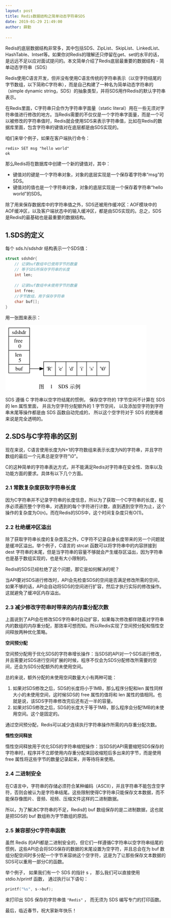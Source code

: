 ```yaml
---
layout: post
title: Redis数据结构之简单动态字符串SDS
date: 2019-01-29 21:49:00
author: 薛勤

---
```

Redis的底层数据结构非常多，其中包括SDS、ZipList、SkipList、LinkedList、HashTable、Intset等。如果你对Redis的理解还只停留在get、set的水平的话，是远远不足以应对面试提问的。本文简单介绍了Redis底层最重要的数据结构 - 简单动态字符串（SDS）

Redis使用C语言开发，但并没有使用C语言传统的字符串表示（以空字符结尾的字节数组，以下简称C字符串），而是自己构建了一种名为简单动态字符串的（simple dynamic string，SDS）的抽象类型，并将SDS用作Redis的默认字符串表示。

在Redis里面，C字符串只会作为字符串字面量（static literal）用在一些无须对字符串值进行修改的地方。当Redis需要的不仅仅是一个字符串字面量，而是一个可以被修改的字符串值时，Redis就会使用SDS来表示字符串值，比如在Redis的数据库里面，包含字符串的键值对在底层都是由SDS实现的。

咱们来举个例子，如果在客户端执行命令：

```
redis> SET msg "hello world"
ok
```

那么Redis将在数据库中创建一个新的键值对，其中：

- 键值对的键是一个字符串对象，对象的底层实现是一个保存着字符串“msg”的SDS。
- 键值对的值也是一个字符串对象，对象的底层实现是一个保存着字符串“hello world”的SDS。

除了用来保存数据库中的字符串值之外，SDS还被用作缓冲区：AOF模块中的AOF缓冲区，以及客户端状态中的输入缓冲区，都是由SDS实现的。总之，SDS是Redis的最基础也是最重要的数据结构。

## 1.SDS的定义

每个 sds.h/sdshdr 结构表示一个SDS值：

```c
struct sdshdr{
    // 记录buf数组中已使用字节的数量
    // 等于SDS所保存字符串的长度
    int len;
    
    // 记录buf数组中未使用字节的数量
    int free;
    //字节数组，用于保存字符串
    char buf[];
}
```

用一张图来表示：

![](./20190129Redis数据结构之简单动态字符串SDS/1136672-20190125181258686-2024120115.png)


SDS 遵循 C 字符串以空字符结尾的惯例， 保存空字符的 1字节空间不计算在 SDS 的 len 属性里面， 并且为空字符分配额外的 1 字节空间， 以及添加空字符到字符串末尾等操作都是由 SDS 函数自动完成的， 所以这个空字符对于 SDS 的使用者来说是完全透明的。

## 2.SDS与C字符串的区别

现在来说，C语言使用长度为N+1的字符数组来表示长度为N的字符串，并且字符数组的最后一个元素总是空字符“\0”。

C的这种简单的字符串表达方式，并不能满足Redis对字符串在安全性、效率以及功能方面的要求。具体有以下几个方面。

### 2.1 常数复杂度获取字符串长度

因为C字符串并不记录字符串的长度信息，所以为了获取一个C字符串的长度，程序必须遍历整个字符串，对遇到的每个字符进行计数，直到遇到空字符为止，这个操作的复杂度为O(n)。而在Redis的SDS中，这个时间复杂度只有O(1)。

### 2.2 杜绝缓冲区溢出

除了获取字符串长度的复杂度高之外，C字符不记录自身长度带来的另一个问题就是缓冲区溢出。举个例子，C语言的 strcat 函数可以将字符串中的内容拼接到 dest 字符串的末尾，但是当字符串的容量不够就会产生缓存区溢出，因为字符串也是基于数组实现的，也是有大小限制的。

Redis的SDS已经杜绝了这个问题，那它是如何解决的呢？

当API要对SDS进行修改时，API会先检查SDS的空间是否满足修改所需的空间，如果不够的话，API会自动将SDS的空间进行扩容，然后才执行实际的修改操作。这就避免了缓冲区内存溢出。

### 2.3 减少修改字符串时带来的内存重分配次数

上面说到了API会在修改SDS字符串时自动扩容，如果每次修改都伴随着对字符串内的数组的内存重分配，那效率可想而知。所以Redis实现了空间预分配和惰性空间释放两种优化策略。

**空间预分配**

空间预分配用于优化SDS的字符串增长操作：当SDS的API对一个SDS进行修改，并且需要对SDS进行空间扩展的时候，程序不仅会为SDS分配修改所需要的空间，还会为SDS分配额外的未使用空间。

总的来说，额外分配的未使用空间数量大小有两种可能：

1. 如果对SDS修改之后，SDS的长度将小于1MB，那么程序分配和len 属性同样大小的未使用空间，这时候SDS的 free 属性的值将和 len 属性的值相同。也就是说，该SDS字符串修改完后还有近一半的容量。
2. 如果对SDS修改之后，SDS的长度大于等于1MB，那么程序会分配1MB的未使用空间。这个是固定的。

通过空间预分配，Redis可以减少连续执行字符串操作所需的内存重分配次数。

**惰性空间释放**

惰性空间释放用于优化SDS的字符串缩短操作：当SDS的API需要缩短SDS保存的字符串时，程序并不立即使用内存重分配来回收缩短后多出来的字节，而是使用 free 属性将这些字节的数量记录起来，并等待将来使用。

### 2.4 二进制安全

在C语言中，字符串的存储必须符合某种编码（ASCII），并且字符串不能包含空字符，否则会被认为是字符串结尾。这些限制使得C字符串只能保存文本数据，而不能保存像图片、音频、视频、压缩文件这样的二进制数据。

所以，为了解决C字符串的不足，Redis的 buf 数组保存的是二进制数据，这也就是把SDS的 buf 数组称为字节数组的原因。

### 2.5 兼容部分C字符串函数

虽然 Redis 的API都是二进制安全的，但它们一样遵循C字符串以空字符串结尾的惯例，这些API总会将SDS保存的数据的末尾设置为空字符，并且总会在为 buf 数组分配空间时多分配一个字节来容纳这个空字符，这是为了让那些保存文本数据的SDS可以重用一部分C的函数。

举个例子， 如果我们有一个 SDS 的指针 s ， 那么我们可以直接使用 stdio.h/printf 函数， 通过执行以下语句：

```c
printf("%s", s->buf);
```

来打印出 SDS 保存的字符串值 `"Redis"` ， 而无须为 SDS 编写专门的打印函数。

最后，临近春节，祝大家新年快乐！




